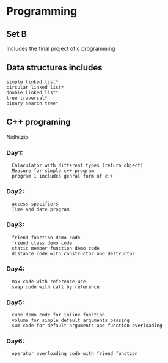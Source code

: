 # Programming
## Set B 
Includes the final project of c programming
## Data structures includes
    simple linked list*
    circular linked list*
    double linked list*
    tree traversal*
    binary search tree*
## C++ programing
Nidhi.zip
### Day1:
      Calaculator with different types (return object)
      Measure for simple c++ program
      program 1 includes genral form of c++
### Day2:
      access specifiers
      Time and date program
### Day3:
      friend function demo code
      friend class demo code
      static member function demo code
      distance code with constructor and destructor
### Day4:
      max code with reference use
      swap code with call by reference
### Day5:
      cube demo code for inline function
      volume for simple default arguments passing
      sum code for default arguments and function overloading
### Day6:
      operator overloading code with friend function
      
